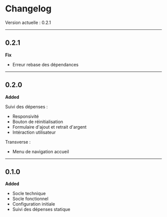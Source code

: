 # Changelog

Version actuelle : 0.2.1

---

## 0.2.1

**Fix**

- Erreur rebase des dépendances

---

## 0.2.0

**Added**

Suivi des dépenses :

- Responsivité
- Bouton de réinitialisation
- Formulaire d'ajout et retrait d'argent
- Intéraction utilisateur

Transverse :

- Menu de navigation accueil

---

## 0.1.0

**Added**

- Socle technique
- Socle fonctionnel
- Configuration initiale
- Suivi des dépenses statique
